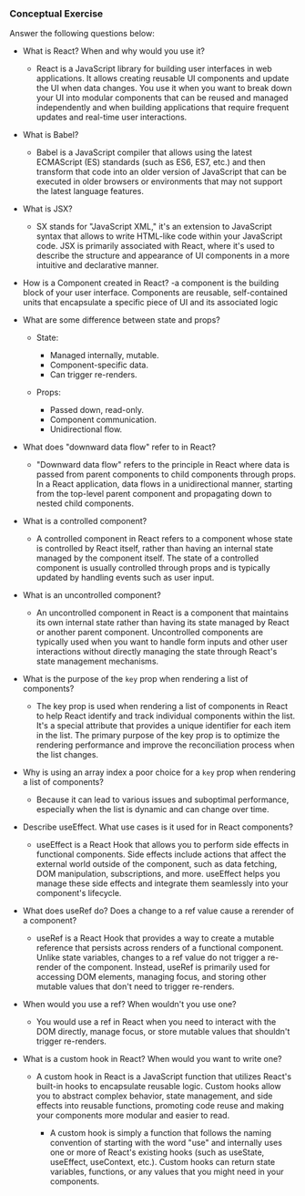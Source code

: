### Conceptual Exercise

Answer the following questions below:

- What is React? When and why would you use it?
  - React is a JavaScript library for building user interfaces in web applications. It allows creating reusable UI components and  update the UI when data changes. You use it when you want to break down your UI into modular components that can be reused and managed independently and when building applications that require frequent updates and real-time user interactions.

- What is Babel?
  - Babel is a JavaScript compiler that allows using the latest ECMAScript (ES) standards (such as ES6, ES7, etc.) and then transform that code into an older version of JavaScript that can be executed in older browsers or environments that may not support the latest language features.

- What is JSX?
  - SX stands for "JavaScript XML," it's an extension to JavaScript syntax that allows to write HTML-like code within your JavaScript code. JSX is primarily associated with React, where it's used to describe the structure and appearance of UI components in a more intuitive and declarative manner.

- How is a Component created in React?
    -a component is the building block of your user interface. Components are reusable, self-contained units that encapsulate a specific piece of UI and its associated logic
- What are some difference between state and props?
    - State:

        - Managed internally, mutable.
        - Component-specific data.
        - Can trigger re-renders.
    - Props:

        - Passed down, read-only.
        - Component communication.
        - Unidirectional flow.
  

- What does "downward data flow" refer to in React?
  - "Downward data flow" refers to the principle in React where data is passed from parent components to child components through props. In a React application, data flows in a unidirectional manner, starting from the top-level parent component and propagating down to nested child components.

- What is a controlled component?
  - A controlled component in React refers to a component whose state is controlled by React itself, rather than having an internal state managed by the component itself. The state of a controlled component is usually controlled through props and is typically updated by handling events such as user input.

- What is an uncontrolled component?
  - An uncontrolled component in React is a component that maintains its own internal state rather than having its state managed by React or another parent component. Uncontrolled components are typically used when you want to handle form inputs and other user interactions without directly managing the state through React's state management mechanisms.

- What is the purpose of the `key` prop when rendering a list of components?
  - The key prop is used when rendering a list of components in React to help React identify and track individual components within the list. It's a special attribute that provides a unique identifier for each item in the list. The primary purpose of the key prop is to optimize the rendering performance and improve the reconciliation process when the list changes.

- Why is using an array index a poor choice for a `key` prop when rendering a list of components?
  - Because it can lead to various issues and suboptimal performance, especially when the list is dynamic and can change over time. 

- Describe useEffect.  What use cases is it used for in React components?
  - useEffect is a React Hook that allows you to perform side effects in functional components. Side effects include actions that affect the external world outside of the component, such as data fetching, DOM manipulation, subscriptions, and more. useEffect helps you manage these side effects and integrate them seamlessly into your component's lifecycle.

- What does useRef do?  Does a change to a ref value cause a rerender of a component?
  - useRef is a React Hook that provides a way to create a mutable reference that persists across renders of a functional component. Unlike state variables, changes to a ref value do not trigger a re-render of the component. Instead, useRef is primarily used for accessing DOM elements, managing focus, and storing other mutable values that don't need to trigger re-renders.

- When would you use a ref? When wouldn't you use one?
  - You would use a ref in React when you need to interact with the DOM directly, manage focus, or store mutable values that shouldn't trigger re-renders.

- What is a custom hook in React? When would you want to write one?
  - A custom hook in React is a JavaScript function that utilizes React's built-in hooks to encapsulate reusable logic. Custom hooks allow you to abstract complex behavior, state management, and side effects into reusable functions, promoting code reuse and making your components more modular and easier to read.

    - A custom hook is simply a function that follows the naming convention of starting with the word "use" and internally uses one or more of React's existing hooks (such as useState, useEffect, useContext, etc.). Custom hooks can return state variables, functions, or any values that you might need in your components.

